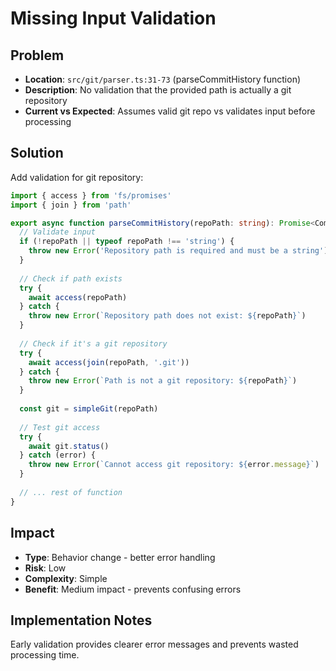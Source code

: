 # Missing Input Validation

## Problem
- **Location**: `src/git/parser.ts:31-73` (parseCommitHistory function)
- **Description**: No validation that the provided path is actually a git repository
- **Current vs Expected**: Assumes valid git repo vs validates input before processing

## Solution
Add validation for git repository:

```typescript
import { access } from 'fs/promises'
import { join } from 'path'

export async function parseCommitHistory(repoPath: string): Promise<CommitData[]> {
  // Validate input
  if (!repoPath || typeof repoPath !== 'string') {
    throw new Error('Repository path is required and must be a string')
  }
  
  // Check if path exists
  try {
    await access(repoPath)
  } catch {
    throw new Error(`Repository path does not exist: ${repoPath}`)
  }
  
  // Check if it's a git repository
  try {
    await access(join(repoPath, '.git'))
  } catch {
    throw new Error(`Path is not a git repository: ${repoPath}`)
  }
  
  const git = simpleGit(repoPath)
  
  // Test git access
  try {
    await git.status()
  } catch (error) {
    throw new Error(`Cannot access git repository: ${error.message}`)
  }
  
  // ... rest of function
}
```

## Impact
- **Type**: Behavior change - better error handling
- **Risk**: Low
- **Complexity**: Simple
- **Benefit**: Medium impact - prevents confusing errors

## Implementation Notes
Early validation provides clearer error messages and prevents wasted processing time.